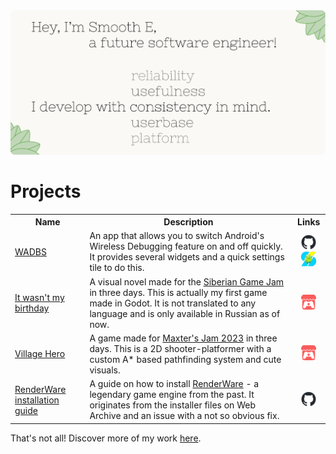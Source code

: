 <picture>
    <source media="(prefers-color-scheme: light)" srcset="resources/hello-light.png">
    <source media="(prefers-color-scheme: dark)" srcset="resources/hello-dark.png">
    <img 
        alt="Hello, I'm Smooth E, a future software engineer! I develop with reliability / usefulness / consistency / userbase / platform in mind." 
        src="resources/hello-light.png"
    >
</picture>

# Projects

<table>
    <tr>
        <th>Name</th>
        <th>Description</th>
        <th>Links</th>
    </tr>
    <tr>
        <td><a href="https://github.com/Smooth-E/wireless-adb-switch">WADBS</a></td>
        <td>
            An app that allows you to switch Android's Wireless Debugging feature on and off quickly. 
            It provides several widgets and a quick settings tile to do this.
        </td>
        <td align="center">
            <a href="https://github.com/Smooth-E/wireless-adb-switch">
                <picture>
                    <source media="(prefers-color-scheme: light)" srcset="resources/github-light.png">
                    <source media="(prefers-color-scheme: dark)" srcset="resources/github-dark.png">
                    <img height="24px" width="24px" alt="GitHub" src="resources/github-light.png">
                </picture>
            </a>
            <span> </span>
            <a href="https://apt.izzysoft.de/fdroid/index/apk/com.smoothie.wirelessDebuggingSwitch">
                <img height="24px" width="24px" alt="IzzyOnDroid" src="resources/izzy-on-droid.png">
            </a>
        </td>
    </tr>
    <tr>
        <td><a href="https://zifirka.itch.io/it-wasnt-my-birthday">It wasn't my birthday</a></td>
        <td>
            A visual novel made for the <a href="https://itch.io/jam/sibgamejam-nov-2023">Siberian Game Jam</a> 
            in three days. This is actually my first game made in Godot. It is not translated to any language and is 
            only available in Russian as of now.
        </td>
        <td align="center">
            <a href="https://zifirka.itch.io/it-wasnt-my-birthday">
                <img height="24px" width="24px" alt="itch.io" src="resources/itch-io.png"/>
            </a>
        </td>
    </tr>
    <tr>
        <td><a href="https://smooth-e.itch.io/village-hero">Village Hero</a></td>
        <td>
            A game made for <a href="https://itch.io/jam/maxters-jam-2023">Maxter's Jam 2023</a> in three days.
            This is a 2D shooter-platformer with a custom A* based pathfinding system and cute visuals.
        </td>
        <td align="center">
            <a href="https://zifirka.itch.io/it-wasnt-my-birthday">
                <img height="24px" width="24px" alt="itch.io" src="resources/itch-io.png"/>
            </a>
        </td>
    </tr>
    <tr>
        <td><a href="https://github.com/Smooth-E/install-renderware">RenderWare installation guide</a></td>
        <td>
            A guide on how to install <a href="https://en.wikipedia.org/wiki/RenderWare">RenderWare</a> - a legendary 
            game engine from the past. It originates from the installer files on Web Archive and an issue with a not so 
            obvious fix.
        </td>
        <td align="center">
            <a href="https://github.com/Smooth-E/wireless-adb-switch">
                <picture>
                    <source media="(prefers-color-scheme: light)" srcset="resources/github-light.png">
                    <source media="(prefers-color-scheme: dark)" srcset="resources/github-dark.png">
                    <img height="24px" width="24px" alt="GitHub" src="resources/github-light.png">
                </picture>
            </a>
        </td>
    </tr>
</table>

That's not all! Discover more of my work [here](https://github.com/Smooth-E?tab=repositories).
